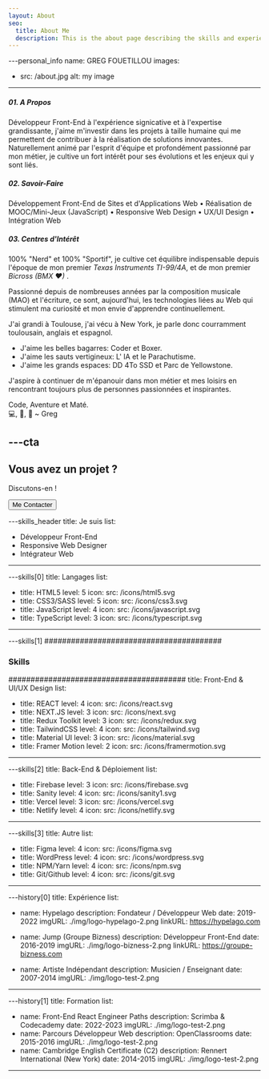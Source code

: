 ```yaml
---
layout: About
seo:
  title: About Me
  description: This is the about page describing the skills and experience of the Developer.
---
```



---personal_info
name: GREG FOUETILLOU 
images:
  - src: /about.jpg
    alt: my image
---
##### <span>01.</span> A Propos
Développeur Front-End à l'expérience signicative et à l'expertise grandissante, j'aime m'investir dans les projets à taille humaine qui me permettent de contribuer à la réalisation de solutions innovantes. Naturellement animé par l'esprit d'équipe et profondément passionné par mon métier, je cultive un fort intérêt pour ses évolutions et les enjeux qui y sont liés.

##### <span>02.</span> Savoir-Faire
Développement Front-End de Sites et d'Applications Web • Réalisation de MOOC/Mini-Jeux (JavaScript) • Responsive Web Design • UX/UI Design • Intégration Web 

##### <span>03.</span> Centres d'Intérêt
100% "Nerd" et 100% "Sportif", je cultive cet équilibre indispensable depuis l'époque de mon premier *Texas Instruments TI-99/4A*, et de mon premier *Bicross (BMX ♥)* . 

Passionné depuis de nombreuses années par la composition musicale (MAO) et l'écriture, ce sont, aujourd'hui, les technologies liées au Web qui stimulent ma curiosité et mon envie d'apprendre continuellement.

J'ai grandi à Toulouse, j'ai vécu à New York, je parle donc courramment toulousain, anglais et espagnol.

- J'aime les belles bagarres: Coder et Boxer.
- J'aime les sauts vertigineux: L' IA et le Parachutisme.
- J'aime les grands espaces: DD 4To SSD et Parc de Yellowstone.

J'aspire à continuer de m'épanouir dans mon métier et mes loisirs en rencontrant toujours plus de personnes passionnées et inspirantes.

Code, Aventure et Maté.  
💻, 🌄, 🧉 ~ Greg


---cta
---
## Vous avez un projet ?

Discutons-en !

<Button href="/contact">
  Me Contacter
</Button>



---skills_header
title: Je suis
list:
  - Développeur Front-End
  - Responsive Web Designer
  - Intégrateur Web
  
---

---skills[0]
title: Langages
list:
  - title: HTML5
    level: 5
    icon:
      src: /icons/html5.svg
  - title: CSS3/SASS
    level: 5
    icon:
      src: /icons/css3.svg
  - title: JavaScript
    level: 4
    icon:
      src: /icons/javascript.svg
  - title: TypeScript
    level: 3
    icon:
      src: /icons/typescript.svg
---

---skills[1]
########################################
### Skills
########################################
title: Front-End & UI/UX Design
list:
 
  - title: REACT
    level: 4
    icon:
      src: /icons/react.svg
  - title: NEXT.JS
    level: 3
    icon:
      src: /icons/next.svg
  - title: Redux Toolkit
    level: 3
    icon:
      src: /icons/redux.svg
  - title: TailwindCSS
    level: 4
    icon:
      src: /icons/tailwind.svg
  - title: Material UI
    level: 3
    icon:
      src: /icons/material.svg
  - title: Framer Motion
    level: 2
    icon:
      src: /icons/framermotion.svg
---

---skills[2]
title: Back-End & Déploiement
list:
  - title: Firebase
    level: 3
    icon:
      src: /icons/firebase.svg
  - title: Sanity
    level: 4
    icon:
      src: /icons/sanity1.svg
  - title: Vercel
    level: 3
    icon:
      src: /icons/vercel.svg
  - title: Netlify
    level: 4
    icon:
      src: /icons/netlify.svg
  
---

---skills[3]
title: Autre
list:
  - title: Figma
    level: 4
    icon:
      src: /icons/figma.svg
  - title: WordPress
    level: 4
    icon:
      src: /icons/wordpress.svg
  - title: NPM/Yarn
    level: 4
    icon:
      src: /icons/npm.svg
  - title: Git/Github
    level: 4
    icon:
      src: /icons/git.svg
  
---




---history[0]
title: Expérience
list:
  - name: Hypelago
    description: Fondateur / Développeur Web
    date: 2019-2022
    imgURL: ./img/logo-hypelago-2.png
    linkURL: https://hypelago.com
  - name: Jump (Groupe Bizness)
    description: Développeur Front-End
    date: 2016-2019
    imgURL: ./img/logo-bizness-2.png
    linkURL: https://groupe-bizness.com

  - name: Artiste Indépendant
    description: Musicien / Enseignant
    date: 2007-2014
    imgURL: ./img/logo-test-2.png

---



---history[1]
title: Formation
list:
  - name: Front-End React Engineer Paths
    description: Scrimba & Codecademy
    date: 2022-2023
    imgURL: ./img/logo-test-2.png
  - name: Parcours Développeur Web
    description: OpenClassrooms
    date: 2015-2016
    imgURL: ./img/logo-test-2.png
  - name: Cambridge English Certificate (C2)
    description: Rennert International (New York)
    date: 2014-2015
    imgURL: ./img/logo-test-2.png
---
